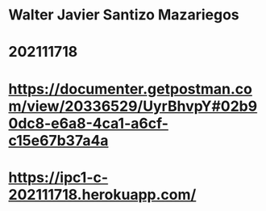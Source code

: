 # Walter Javier Santizo Mazariegos
# 202111718
# https://documenter.getpostman.com/view/20336529/UyrBhvpY#02b90dc8-e6a8-4ca1-a6cf-c15e67b37a4a
# https://ipc1-c-202111718.herokuapp.com/